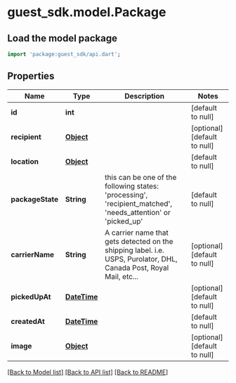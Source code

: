 # guest_sdk.model.Package

## Load the model package
```dart
import 'package:guest_sdk/api.dart';
```

## Properties
Name | Type | Description | Notes
------------ | ------------- | ------------- | -------------
**id** | **int** |  | [default to null]
**recipient** | [**Object**](Object.md) |  | [optional] [default to null]
**location** | [**Object**](Object.md) |  | [default to null]
**packageState** | **String** | this can be one of the following states: &#39;processing&#39;, &#39;recipient_matched&#39;, &#39;needs_attention&#39; or &#39;picked_up&#39; | [default to null]
**carrierName** | **String** | A carrier name that gets detected on the shipping label. i.e. USPS, Purolator, DHL, Canada Post, Royal Mail, etc...  | [optional] [default to null]
**pickedUpAt** | [**DateTime**](DateTime.md) |  | [optional] [default to null]
**createdAt** | [**DateTime**](DateTime.md) |  | [default to null]
**image** | [**Object**](Object.md) |  | [optional] [default to null]

[[Back to Model list]](../README.md#documentation-for-models) [[Back to API list]](../README.md#documentation-for-api-endpoints) [[Back to README]](../README.md)


